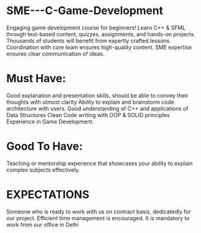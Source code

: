 # SME---C-Game-Development
Engaging game development course for beginners! Learn C++ &amp; SFML through text-based content, quizzes, assignments, and hands-on projects. Thousands of students will benefit from expertly crafted lessons. Coordination with core team ensures high-quality content. SME expertise ensures clear communication of ideas.

# Must Have:
Good explanation and presentation skills, should be able to convey their thoughts with utmost clarity
Ability to explain and brainstorm code architecture with users.
Good understanding of C++ and applications of Data Structures
Clean Code writing with OOP & SOLID principles
Experience in Game Development.

# Good To Have:
Teaching or mentorship experience that showcases your ability to explain complex subjects effectively.

# EXPECTATIONS
Someone who is ready to work with us on contract basis, dedicatedly for our project.
Efficient time management is encouraged.
It is mandatory to work from our office in Delhi
